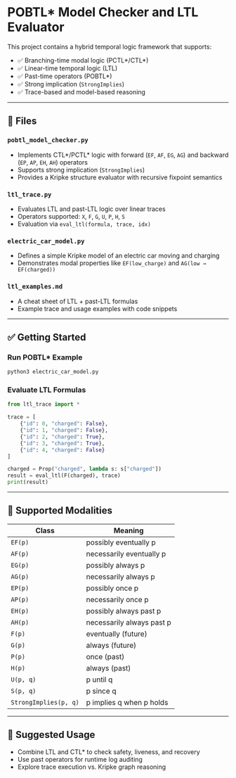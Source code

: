 
# POBTL* Model Checker and LTL Evaluator

This project contains a hybrid temporal logic framework that supports:

- ✅ Branching-time modal logic (PCTL*/CTL*)
- ✅ Linear-time temporal logic (LTL)
- ✅ Past-time operators (POBTL*)
- ✅ Strong implication (`StrongImplies`)
- ✅ Trace-based and model-based reasoning

---

## 🧠 Files

### `pobtl_model_checker.py`
- Implements CTL*/PCTL* logic with forward (`EF`, `AF`, `EG`, `AG`) and backward (`EP`, `AP`, `EH`, `AH`) operators
- Supports strong implication (`StrongImplies`)
- Provides a Kripke structure evaluator with recursive fixpoint semantics

### `ltl_trace.py`
- Evaluates LTL and past-LTL logic over linear traces
- Operators supported: `X`, `F`, `G`, `U`, `P`, `H`, `S`
- Evaluation via `eval_ltl(formula, trace, idx)`

### `electric_car_model.py`
- Defines a simple Kripke model of an electric car moving and charging
- Demonstrates modal properties like `EF(low_charge)` and `AG(low → EF(charged))`

### `ltl_examples.md`
- A cheat sheet of LTL + past-LTL formulas
- Example trace and usage examples with code snippets

---

## ✅ Getting Started

### Run POBTL* Example

```bash
python3 electric_car_model.py
```

### Evaluate LTL Formulas

```python
from ltl_trace import *

trace = [
    {"id": 0, "charged": False},
    {"id": 1, "charged": False},
    {"id": 2, "charged": True},
    {"id": 3, "charged": True},
    {"id": 4, "charged": False}
]

charged = Prop("charged", lambda s: s["charged"])
result = eval_ltl(F(charged), trace)
print(result)
```

---

## 🧪 Supported Modalities

| Class | Meaning |
|-------|---------|
| `EF(p)` | possibly eventually p |
| `AF(p)` | necessarily eventually p |
| `EG(p)` | possibly always p |
| `AG(p)` | necessarily always p |
| `EP(p)` | possibly once p |
| `AP(p)` | necessarily once p |
| `EH(p)` | possibly always past p |
| `AH(p)` | necessarily always past p |
| `F(p)` | eventually (future) |
| `G(p)` | always (future) |
| `P(p)` | once (past) |
| `H(p)` | always (past) |
| `U(p, q)` | p until q |
| `S(p, q)` | p since q |
| `StrongImplies(p, q)` | p implies q when p holds |

---

## 📂 Suggested Usage

- Combine LTL and CTL* to check safety, liveness, and recovery
- Use past operators for runtime log auditing
- Explore trace execution vs. Kripke graph reasoning

